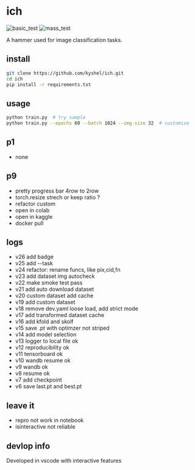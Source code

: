 # ich  
![basic_test](https://github.com/kyshel/ich/actions/workflows/basic.yml/badge.svg)
![mass_test](https://github.com/kyshel/ich/actions/workflows/mass.yml/badge.svg)

A hammer used for image classification tasks. 

## install
``` bash
git clone https://github.com/kyshel/ich.git
cd ich
pip install -r requirements.txt
```

## usage
``` bash
python train.py  # try sample
python train.py --epochs 60 --batch 1024 --img-size 32  # customize 
```
 


## p1
- none


## p9
- pretty progress bar 4row to 2row
- torch.resize  strech or keep ratio ? 
- refactor custom
- open in colab
- open in kaggle
- docker pull


## logs
- v26 add badge 
- v25 add --task
- v24 refactor: rename funcs, like pix,cid,fn
- v23 add dataset img autocheck 
- v22 make smoke test pass
- v21 add auto download dataset 
- v20 custom dataset add cache 
- v19 add custom dataset
- v18 remove dev.yaml loose load, add strict mode
- v17 add transformed dataset cache 
- v16 add kfold and skolf  
- v15 save .pt with optimzer not striped
- v14 add model selection
- v13 logger to local file ok 
- v12 reproducibility ok
- v11 tensorboard ok
- v10 wandb resume ok
- v9 wandb ok
- v8 resume ok
- v7 add checkpoint 
- v6 save last.pt and best.pt

## leave it 
- repro not work in notebook
- isinteractive not reliable

## devlop info
Developed in vscode with interactive features


 
